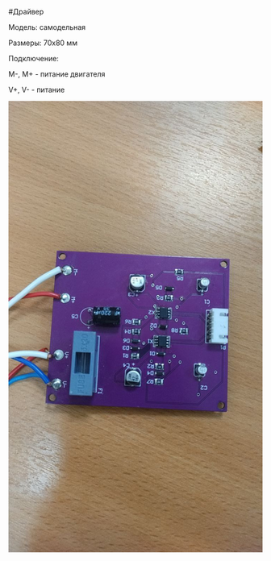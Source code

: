 #Драйвер

Модель: самодельная

Размеры: 70x80 мм

Подключение: 

M-, M+ - питание двигателя

V+, V- - питание 

<p align="center">
<img src="picture/driver.png" width=700/>
</p>
